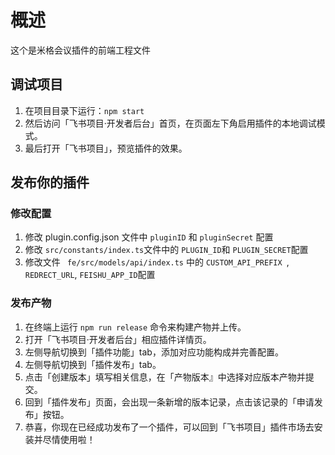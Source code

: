 # 概述

这个是米格会议插件的前端工程文件

## 调试项目

1. 在项目目录下运行：`npm start`
2. 然后访问「飞书项目·开发者后台」首页，在页面左下角启用插件的本地调试模式。
3. 最后打开「飞书项目」，预览插件的效果。

## 发布你的插件

### 修改配置

1. 修改 plugin.config.json 文件中 `pluginID` 和 `pluginSecret` 配置
2. 修改 `src/constants/index.ts`文件中的 `PLUGIN_ID`和 `PLUGIN_SECRET`配置
3. 修改文件 ` fe/src/models/api/index.ts` 中的 `CUSTOM_API_PREFIX `, `REDRECT_URL`, `FEISHU_APP_ID`配置

### 发布产物

1. 在终端上运行 `npm run release` 命令来构建产物并上传。
2. 打开「飞书项目·开发者后台」相应插件详情页。
3. 左侧导航切换到「插件功能」tab，添加对应功能构成并完善配置。
4. 左侧导航切换到「插件发布」tab。
5. 点击「创建版本」填写相关信息，在「产物版本』中选择对应版本产物并提交。
6. 回到「插件发布」页面，会出现一条新增的版本记录，点击该记录的「申请发布」按钮。
7. 恭喜，你现在已经成功发布了一个插件，可以回到「飞书项目」插件市场去安装并尽情使用啦！
